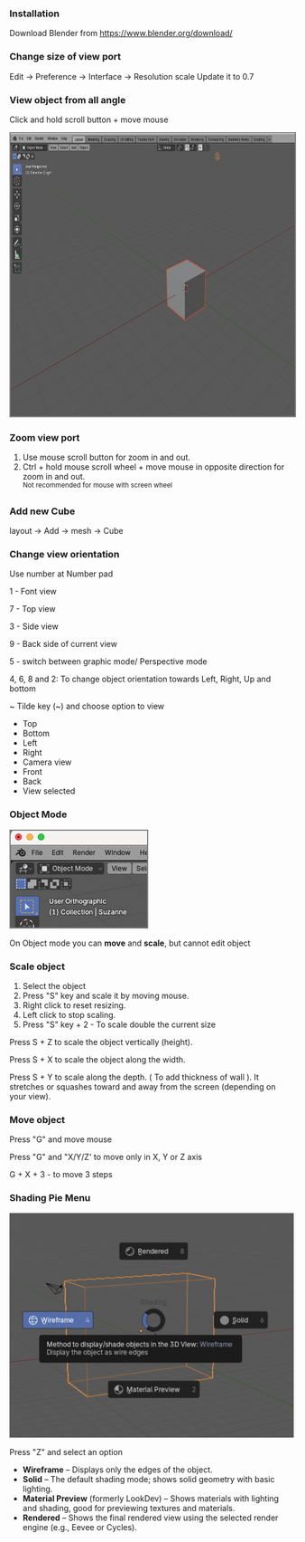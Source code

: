 
### Installation
Download Blender from https://www.blender.org/download/

### Change size of view port
Edit -> Preference -> Interface -> Resolution scale
Update it to 0.7

### View object from all angle

Click and hold scroll button + move mouse

<img height=500 src="img/01-scroll.png" style="border: 2px gray solid">

### Zoom view port

1. Use mouse scroll button for zoom in and out.
2. Ctrl + hold mouse scroll wheel + move mouse in opposite direction for zoom in and out.<br><sup>Not recommended for mouse with screen wheel</sup> 

### Add new Cube

layout -> Add -> mesh -> Cube

### Change view orientation

Use number at Number pad

1 - Font view

7 - Top view

3 - Side view

9 - Back side of current view

5 - switch between graphic mode/ Perspective mode
 
4, 6, 8 and 2: To change object orientation towards Left, Right, Up and bottom

~  Tilde key (~) and choose option to view 
- Top
- Bottom
- Left
- Right
- Camera view
- Front
- Back
- View selected


### Object Mode

 <img src="img/Object-mode.png" style="border: 2px gray solid">
 
On Object mode you can **move** and **scale**, but cannot edit object

### Scale object
1. Select the object
2. Press "S" key and scale it by moving mouse.
3. Right click to reset resizing.
4. Left click to stop scaling.
5. Press "S" key + 2 - To scale double the current size


Press S + Z to scale the object vertically (height).

Press S + X to scale the object along the width.

Press S + Y to scale along the depth. ( To add thickness of wall ). 
It stretches or squashes toward and away from the screen (depending on your view).

### Move object

Press "G" and move mouse

Press "G" and "X/Y/Z' to move only in X, Y or Z axis

G + X + 3 - to move 3 steps

### Shading Pie Menu

<img src="img/shading-pie-menu.png">

Press "Z" and select an option

- **Wireframe** – Displays only the edges of the object.
- **Solid** – The default shading mode; shows solid geometry with basic lighting.
- **Material Preview** (formerly LookDev) – Shows materials with lighting and shading, good for previewing textures and materials.
- **Rendered** – Shows the final rendered view using the selected render engine (e.g., Eevee or Cycles).